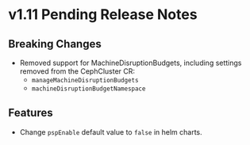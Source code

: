 # v1.11 Pending Release Notes

## Breaking Changes

- Removed support for MachineDisruptionBudgets, including settings removed from the CephCluster CR:
  - `manageMachineDisruptionBudgets`
  - `machineDisruptionBudgetNamespace`

## Features

- Change `pspEnable` default value to `false` in helm charts.
